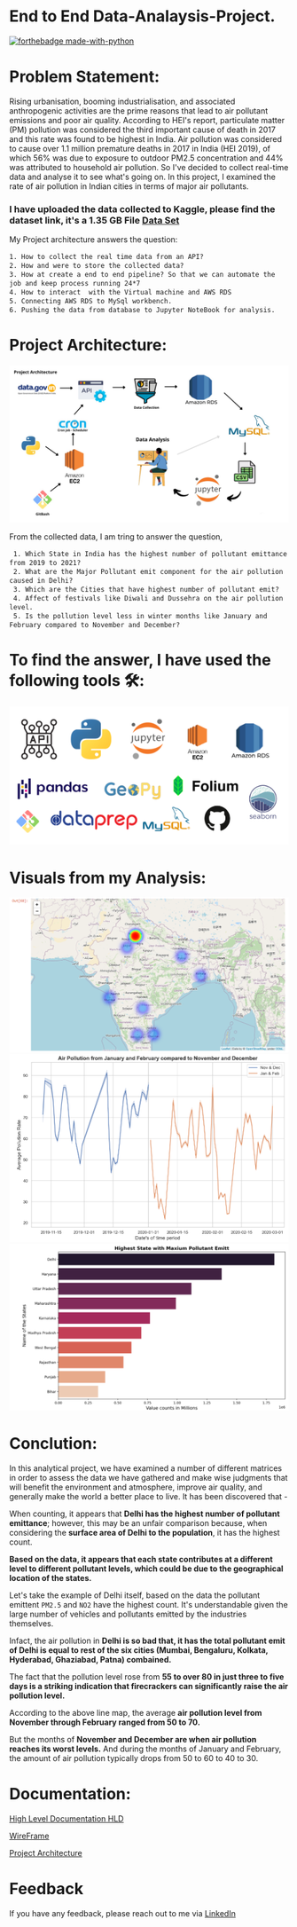 # End to End Data-Analaysis-Project.

<p align="center">

  [![forthebadge made-with-python](http://ForTheBadge.com/images/badges/made-with-python.svg)](https://www.python.org/)

# Problem Statement:
Rising urbanisation, booming industrialisation, and associated anthropogenic activities are the prime reasons that lead to air pollutant emissions and poor air quality. According to HEI's report, particulate matter (PM) pollution was considered the third important cause of death in 2017 and this rate was found to be highest in India. Air pollution was considered to cause over 1.1 million premature deaths in 2017 in India (HEI 2019), of which 56% was due to exposure to outdoor PM2.5 concentration and 44% was attributed to household air pollution. 
So I've decided to collect real-time data and analyse it to see what's going on. In this project, I examined the rate of air pollution in Indian cities in terms of major air pollutants.
  
### I have uploaded the data collected to Kaggle, please find the dataset link, it's a 1.35 GB File [Data Set](https://www.kaggle.com/datasets/gokulguugu/air-pollution-india)

My Project architecture answers the question:

    1. How to collect the real time data from an API?
    2. How and were to store the collected data?
    3. How at create a end to end pipeline? So that we can automate the job and keep process running 24*7
    4. How to interact  with the Virtual machine and AWS RDS
    5. Connecting AWS RDS to MySql workbench.
    6. Pushing the data from database to Jupyter NoteBook for analysis.
    
 # Project Architecture:
 ![System design](https://github.com/MitraKarthikeyan/End-to-End-Data-analysis-project/blob/main/Documentation/proj_arc.jpg)

  From the collected data, I am tring to answer the question,
  
     1. Which State in India has the highest number of pollutant emittance from 2019 to 2021?
     2. What are the Major Pollutant emit component for the air pollution caused in Delhi?
     3. Which are the Cities that have highest number of pollutant emit?
     4. Affect of festivals like Diwali and Dussehra on the air pollution level.
     5. Is the pollution level less in winter months like January and February compared to November and December?
  
  # To find the answer, I have used the following tools 🛠️:
  ![Tools Used](https://raw.githubusercontent.com/GokulArumugam/End-to-End-Data-Analyst-Project/main/Air%20pollution%20media/Tools.png)
  
  # Visuals from my Analysis:
  ![Glimpse 1](https://raw.githubusercontent.com/GokulArumugam/End-to-End-Data-Analyst-Project/main/Air%20pollution%20media/polluted%20cities.png)
  ![Glimpse 2](https://raw.githubusercontent.com/GokulArumugam/End-to-End-Data-Analyst-Project/main/Air%20pollution%20media/Comparision.png)
  ![Glimpse 3](https://raw.githubusercontent.com/GokulArumugam/End-to-End-Data-Analyst-Project/main/Air%20pollution%20media/States%20with%20max%20Pollutant%20emit.png)
  
  # Conclution:
  
In this analytical project, we have examined a number of different matrices in order to assess the data we have gathered and make wise judgments that will benefit the environment and atmosphere, improve air quality, and generally make the world a better place to live. It has been discovered that -
  
When counting, it appears that **Delhi has the highest number of pollutant emittance**; however, this may be an unfair comparison because, when considering the **surface area of Delhi to the population**, it has the highest count.
  
**Based on the data, it appears that each state contributes at a different level to different pollutant levels, which could be due to the geographical location of the states.**
  
Let's take the example of Delhi itself, based on the data the pollutant emittent `PM2.5` and `NO2` have the highest count. It's understandable given the large number of vehicles and pollutants emitted by the industries themselves.
  
Infact, the air pollution in **Delhi is so bad that, it has the total pollutant emit of Delhi is equal to rest of the six cities (Mumbai, Bengaluru, Kolkata, Hyderabad, Ghaziabad, Patna) combained.**
  
The fact that the pollution level rose from **55 to over 80 in just three to five days is a striking indication that firecrackers can significantly raise the air pollution level.**
  
According to the above line map, the average **air pollution level from November through February ranged from 50 to 70.**
  
But the months of **November and December are when air pollution reaches its worst levels.** And during the months of January and February, the amount of air pollution typically drops from 50 to 60 to 40 to 30.
  
# Documentation:

[High Level Documentation HLD](https://github.com/MitraKarthikeyan/End-to-End-Data-analysis-project/blob/main/Documentation/High-Level%20Design.pdf)

[WireFrame](https://github.com/MitraKarthikeyan/End-to-End-Data-analysis-project/blob/main/Documentation/WireFrame%20Air_Pollution.pdf)
  
[Project Architecture](https://github.com/MitraKarthikeyan/End-to-End-Data-analysis-project/blob/main/Documentation/Project%20Architecture.pdf)
  
# Feedback
If you have any feedback, please reach out to me via [LinkedIn](https://www.linkedin.com/in/mitra-karthikeyan-6269a8185/)

